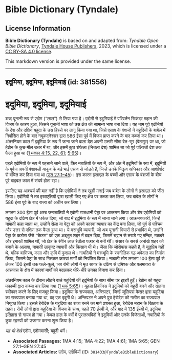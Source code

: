 # Bible Dictionary (Tyndale)

## License Information

**Bible Dictionary (Tyndale)** is based on and adapted from: _Tyndale Open Bible Dictionary_, [Tyndale House Publishers](https://tyndaleopenresources.com/), 2023, which is licensed under a [CC BY-SA 4.0 license](https://creativecommons.org/licenses/by-sa/4.0/legalcode.en).

This markdown version is provided under the same license.



--------------------------------

## इदूमिया, इदूमिया, इदूमियाई (id: 381556)

इदूमिया, इदूमिया, इदूमियाई
==========================

शब्द यूनानी रूप से एदोम (“लाल”) से लिया गया है। एदोमी से इदूमियाई में परिवर्तन सिकंदर महान की विजय के कारण हुआ, जिसने यूनानी भाषा को उस क्षेत्र की सामान्य भाषा बना दिया। यह नाम पूर्व एदोमियों के देश और दक्षिण यहूदा के उस हिस्से पर लागू किया गया था, जिसे एसाव के वंशजों ने यहूदियों के बाबेल में निर्वासित होने के बाद नबूकदनेस्सर द्वारा 586 ईसा पूर्व में विजय प्राप्त करने के बाद कब्जा कर लिया था। अंतरनियम काल में इदूमिया के रूप में जाना जाने वाला देश अपनी उत्तरी सीमा बेत\-सूर (बेतसूर) पर था, जो हेब्रोन के कुछ मील उत्तर में था, और इसमें कुछ शेफेला (निचला देश) शामिल था जो पूर्व पलिश्ती देश तक फैला हुआ था ([1 मक्का 4:15, 22, 61](https://ref.ly/1Macc4:15,1Macc4:22,1Macc4:61); [5:65](https://ref.ly/1Macc5:65))।

पहले एदोमियों के रूप में पहचाने जाने वाले, फिर नबातियों के रूप में, और अंत में इदूमियों के रूप में, इदूमियों के पूर्वज अपनी वंशावली याकूब के बड़े भाई एसाव से जोड़ते हैं, जिन्हें उनके पितृत्व अधिकार और आशीर्वाद से वंचित कर दिया गया था ([उत 27:1–45](https://ref.ly/Gen27:1-Gen27:45))। इस कारण इस्राएल के बच्चों और एसाव के वंशजों के बीच पूरे बाइबल काल में संघर्ष होता रहा।

इसलिए यह आश्चर्य की बात नहीं है कि एदोमियों ने तब खुशी मनाई जब बाबेल के लोगों ने इस्राएल को जीत लिया। एदोमियों ने तब इस्राएलियों द्वारा खाली किए गए क्षेत्र पर कब्जा कर लिया, जब बाबेल के लोगों ने 586 ईसा पूर्व के बाद राज्य को अधीन कर लिया।

लगभग 300 ईसा पूर्व अरब जनजातियों ने एदोमी राजधानी पेट्रा पर आक्रमण किया और शेष एदोमियों को यहूदा के दक्षिण क्षेत्र में धकेल दिया, जो बाद में इदूमिया के रूप में जाना जाने लगा। आक्रमणकारी, जिन्हें नाबाती कहा जाता था, उन्होंने सेला या पेट्रा को अपने कारवां व्यापार का केंद्र बना लिया, जो पूर्व से पश्चिम और उत्तर से दक्षिण तक फैला हुआ था। ये मरूभूमि व्यापारी, जो अब यूनानी विचारों से प्रभावित थे, उन्होंने पेट्रा के कटोरा जैसे “क्रेटर” को एक अद्भुत शहर में बदल दिया, जिसमें चट्टान से तराशे गए मन्दिर, मकबरे और इमारतें शामिल थीं, जो क्षेत्र के रंगीन लाल रेतीला पत्थर से बनी थीं। संसार के सबसे अनोखे शहर को बनाने के अलावा, नाबाती उत्कृष्ट व्यापारी और किसान भी थे। जैसा कि जोसेफस कहते हैं, वे युद्धप्रिय नहीं थे, बल्कि वाणिज्य, कला और कृषि में कुशल थे। नाबतियों ने मरूभूमि के रणनीतिक गढ़ अवेदात का निर्माण किया, जिसने पेट्रा के साथ मिलकर कारवां मार्गों को नियंत्रित किया। नाबाती लोग लगभग 100 ईसा पूर्व से लेकर 100 ईस्वी तक फले\-फूले, जब रोमी लोगों ने मृत सागर के दक्षिण से दमिश्क और पलमायरा के आसपास के क्षेत्र में कारवां मार्गों को बदलकर धीरे\-धीरे उनका विनाश कर दिया।

अंतरनियम काल के दौरान लौटने वाले यहूदियों की इदूमियों के साथ सीमा पर झड़पें हुईं। हेब्रोन को यहूदा मकाब्बी द्वारा कब्जा कर लिया गया ([1 मक 5:65](https://ref.ly/1Macc5:65))। यूहन्ना हिर्कानस ने इदूमियों को यहूदी बनने और खतना स्वीकार करने के लिए मजबूर किया। इदूमिया के राज्यपाल, अन्तिपटर, जिन्हें जूलियस कैसर द्वारा यहूदिया का राज्यपाल बनाया गया था, वह एक इदूमी थे। अन्तिपटर ने अपने पुत्र हेरोदेस को गलील का राज्यपाल नियुक्त किया। इससे हेरोदेस के यहूदिया का राजा बनने का मार्ग प्रशस्त हुआ, हेरोदेस महान के खिताब के तहत। रोमी लोगों द्वारा यहूदिया के विजय के साथ, पहले 70 ईस्वी में, और बाद में 135 ईस्वी में, इदूमिया इतिहास से गायब हो गया। केवल हाल के वर्षों में पुरातत्वविदों ने इदूमियों और उनके विजेताओं, नबातियों के कुछ रहस्यों को उजागर करना शुरू किया है।

*यह भी देखें* एदोम, एदोमवासी; यहूदी धर्म।

* **Associated Passages:** 1MA 4:15; 1MA 4:22; 1MA 4:61; 1MA 5:65; GEN 27:1–GEN 27:45
* **Associated Articles:** एदोम, एदोमियों (ID: `381433@TyndaleBibleDictionary`)

